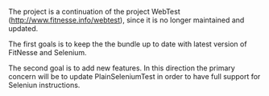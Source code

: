 The project is a continuation of the project WebTest (http://www.fitnesse.info/webtest), since it is no longer maintained and updated.

The first goals is to keep the the bundle up to date with latest version of FitNesse and Selenium.

The second goal is to add new features. In this direction the primary concern will be to update PlainSeleniumTest in order to have full support for Seleniun instructions.